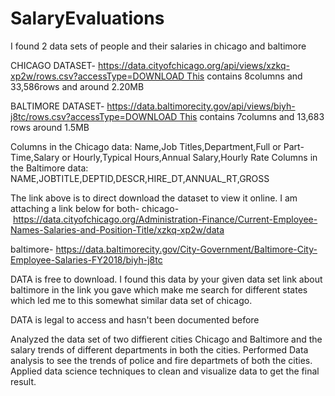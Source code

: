 # SalaryEvaluations

I found 2 data sets of people and their salaries in chicago and baltimore

CHICAGO DATASET- https://data.cityofchicago.org/api/views/xzkq-xp2w/rows.csv?accessType=DOWNLOAD This contains 8columns and 33,586rows and around 2.20MB

BALTIMORE DATASET- https://data.baltimorecity.gov/api/views/biyh-j8tc/rows.csv?accessType=DOWNLOAD This contains 7columns and 13,683 rows around 1.5MB

Columns in the Chicago data: Name,Job Titles,Department,Full or Part-Time,Salary or Hourly,Typical Hours,Annual Salary,Hourly Rate
Columns in the Baltimore data: NAME,JOBTITLE,DEPTID,DESCR,HIRE_DT,ANNUAL_RT,GROSS

The link above is to direct download the dataset to view it online. I am attaching a link below for both-
chicago- https://data.cityofchicago.org/Administration-Finance/Current-Employee-Names-Salaries-and-Position-Title/xzkq-xp2w/data

baltimore- https://data.baltimorecity.gov/City-Government/Baltimore-City-Employee-Salaries-FY2018/biyh-j8tc

DATA is free to download. I found this data by your given data set link about baltimore in the link you gave which make me search for different states which led me to this somewhat similar data set of chicago.

DATA is legal to access and hasn't been documented before

Analyzed the data set of two diffierent cities Chicago and Baltimore and the salary trends of different departments in both the cities.
Performed Data analysis to see the trends of police and fire departmets of both the cities.
Applied data science techniques to clean and visualize data to get the final result.
